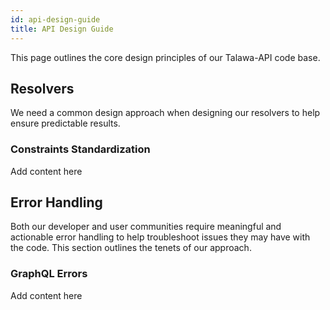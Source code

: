 ```yaml
---
id: api-design-guide
title: API Design Guide
---
```


This page outlines the core design principles of our Talawa-API code base.

## Resolvers

We need a common design approach when designing our resolvers to help ensure predictable results.

### Constraints Standardization

Add content here

## Error Handling

Both our developer and user communities require meaningful and actionable error handling to help troubleshoot issues they may have with the code. This section outlines the tenets of our approach.

### GraphQL Errors

Add content here